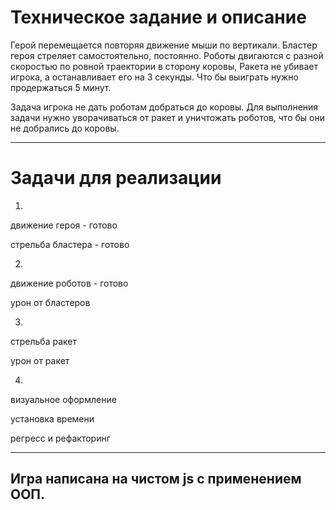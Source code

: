 Техническое задание и описание
========================
Герой перемещается повторяя движение мыши по вертикали.
Бластер героя стреляет самостоятельно, постоянно.
Роботы двигаются с разной скоростью по ровной траектории в сторону коровы,
Ракета не убивает игрока, а останавливает его на 3 секунды.
Что бы выиграть нужно продержаться 5 минут.

Задача игрока не дать роботам добраться до коровы.
Для выполнения задачи нужно уворачиваться от ракет и уничтожать роботов, что бы они не добрались до коровы.
***
# Задачи для реализации #
1.
  движение героя - готово
  
  стрельба бластера - готово

2.
  движение роботов - готово
  
  урон от бластеров

3.
  стрельба ракет
  
  урон от ракет

4.
  визуальное оформление
  
  установка времени
  
  регресс и рефакторинг


***
## Игра написана на чистом js с применением ООП. ##
